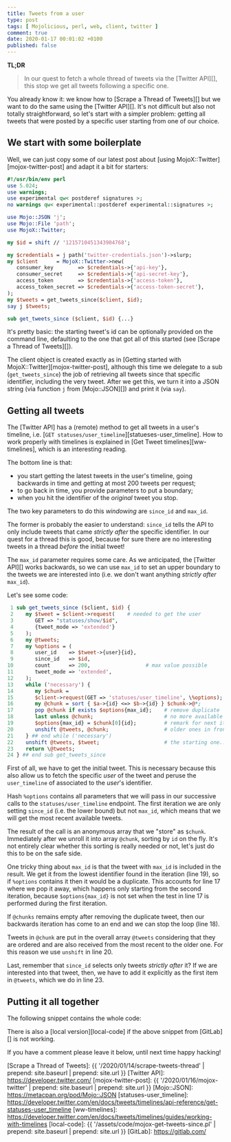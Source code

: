 ```yaml
---
title: Tweets from a user
type: post
tags: [ Mojolicious, perl, web, client, twitter ]
comment: true
date: 2020-01-17 00:01:02 +0100
published: false
---
```


**TL;DR**

> In our quest to fetch a whole thread of tweets via the [Twitter API][],
> this stop we get all tweets following a specific one.

You already know it: we know how to [Scrape a Thread of Tweets][] but we
want to do the same using the [Twitter API][]. It's not difficult but also
not totally straightforward, so let's start with a simpler problem: getting
all tweets that were posted by a specific user starting from one of our
choice.

## We start with some boilerplate

Well, we can just copy some of our latest post about [using
MojoX::Twitter][mojox-twitter-post] and adapt it a bit for starters:

```perl
#!/usr/bin/env perl
use 5.024;
use warnings;
use experimental qw< postderef signatures >;
no warnings qw< experimental::postderef experimental::signatures >;

use Mojo::JSON 'j';
use Mojo::File 'path';
use MojoX::Twitter;

my $id = shift // '1215710451343904768';

my $credentials = j path('twitter-credentials.json')->slurp;
my $client      = MojoX::Twitter->new(
   consumer_key        => $credentials->{'api-key'},
   consumer_secret     => $credentials->{'api-secret-key'},
   access_token        => $credentials->{'access-token'},
   access_token_secret => $credentials->{'access-token-secret'},
);
my $tweets = get_tweets_since($client, $id);
say j $tweets;

sub get_tweets_since ($client, $id) {...}
```

It's pretty basic: the starting tweet's id can be optionally provided on the
command line, defaulting to the one that got all of this started (see
[Scrape a Thread of Tweets][]).

The client object is created exactly as in [Getting started with
MojoX::Twitter][mojox-twitter-post], although this time we delegate to a sub
(`get_tweets_since`) the job of retrieving all tweets since that specific
identifier, including the very tweet. After we get this, we turn it into a
JSON string (via function `j` from [Mojo::JSON][]) and print it (via `say`).

## Getting all tweets

The [Twitter API] has a (remote) method to get all tweets in a user's
timeline, i.e. [`GET statuses/user_timeline`][statueses-user_timeline]. How
to work properly with timelines is explained in [Get Tweet
timelines][ww-timelines], which is an interesting reading.

The bottom line is that:

- you start getting the latest tweets in the user's timeline, going
  backwards in time and getting at most 200 tweets per request;
- to go back in time, you provide parameters to put a boundary;
- when you hit the identifier of the *original* tweet you stop.

The two key parameters to do this *windowing* are `since_id` and `max_id`.

The former is probably the easier to understand: `since_id` tells the API to
only include tweets that came *strictly after* the specific identifier. In
our quest for a thread this is good, because for sure there are no
interesting tweets in a thread *before* the initial tweet!

The `max_id` parameter requires some care. As we anticipated, the [Twitter
API][] works backwards, so we can use `max_id` to set an upper boundary to
the tweets we are interested into (i.e. we don't want anything *strictly
after* `max_id`).

Let's see some code:

```perl
 1 sub get_tweets_since ($client, $id) {
 2    my $tweet = $client->request(    # needed to get the user
 3       GET => "statuses/show/$id",
 4       {tweet_mode => 'extended'}
 5    );
 6    my @tweets;
 7    my %options = (
 8       user_id    => $tweet->{user}{id},
 9       since_id   => $id,
10       count      => 200,                  # max value possible
11       tweet_mode => 'extended',
12    );
13    while ('necessary') {
14       my $chunk =
15       $client->request(GET => 'statuses/user_timeline', \%options);
16       my @chunk = sort { $a->{id} <=> $b->{id} } $chunk->@*;
17       pop @chunk if exists $options{max_id};    # remove duplicate
18       last unless @chunk;                       # no more available
19       $options{max_id} = $chunk[0]{id};         # remark for next iteration
20       unshift @tweets, @chunk;                  # older ones in front
21    } ## end while ('necessary')
22    unshift @tweets, $tweet;                     # the starting one...
23    return \@tweets;
24 } ## end sub get_tweets_since
```

First of all, we have to get the initial tweet. This is necessary because
this also allow us to fetch the specific *user* of the tweet and peruse the
`user_timeline` of associated to the *user*'s identifier.

Hash `%options` contains all parameters that we will pass in our successive
calls to the `statuses/user_timeline` endpoint. The first iteration we are
only setting `since_id` (i.e. the lower bound) but not `max_id`, which means
that we will get the most recent available tweets.

The result of the call is an anonymous array that we "store" as `$chunk`.
Immediately after we unroll it into array `@chunk`, sorting by `id` on the
fly. It's not entirely clear whether this sorting is really needed or not,
let's just do this to be on the safe side.

One tricky thing about `max_id` is that the tweet with `max_id` is included
in the result. We get it from the lowest identifier found in the iteration
(line 19), so if `%options` contains it then it would be a duplicate. This
accounts for line 17 where we pop it away, which happens only starting from
the second iteration, because `$options{max_id}` is not set when the test in
line 17 is performed during the first iteration.

If `@chunks` remains empty after removing the duplicate tweet, then our
backwards iteration has come to an end and we can stop the loop (line 18).

Tweets in `@chunk` are put in the overall array `@tweets` considering that
they are ordered and are also received from the most recent to the older
one. For this reason we use `unshift` in line 20.

Last, remember that `since_id` selects only tweets *strictly after* it? If
we are interested into that tweet, then, we have to add it explicitly as the
first item in `@tweets`, which we do  in line 23.


## Putting it all together

The following snippet contains the whole code:

<script src="https://gitlab.com/polettix/notechs/snippets/1930733.js"></script>

There is also a [local version][local-code] if the above snippet from
[GitLab][] is not working.

If you have a comment please leave it below, until next time happy hacking!

[Scrape a Thread of Tweets]: {{ '/2020/01/14/scrape-tweets-thread' | prepend: site.baseurl | prepend: site.url }}
[Twitter API]: https://developer.twitter.com/
[mojox-twitter-post]: {{ '/2020/01/16/mojox-twitter' | prepend: site.baseurl | prepend: site.url }}
[Mojo::JSON]: https://metacpan.org/pod/Mojo::JSON
[statuses-user_timeline]: https://developer.twitter.com/en/docs/tweets/timelines/api-reference/get-statuses-user_timeline
[ww-timelines]: https://developer.twitter.com/en/docs/tweets/timelines/guides/working-with-timelines
[local-code]: {{ '/assets/code/mojox-get-tweets-since.pl' | prepend: site.baseurl | prepend: site.url }}
[GitLab]: https://gitlab.com/
